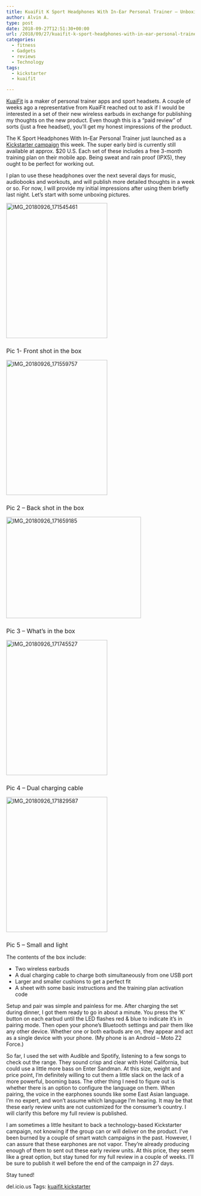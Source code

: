 ```yaml
---
title: KuaiFit K Sport Headphones With In-Ear Personal Trainer – Unboxing and Initial Impressions
author: Alvin A.
type: post
date: 2018-09-27T12:51:30+00:00
url: /2018/09/27/kuaifit-k-sport-headphones-with-in-ear-personal-trainer-unboxing-and-initial-impressions/
categories:
  - fitness
  - Gadgets
  - reviews
  - Technology
tags:
  - kickstarter
  - kuaifit

---
```

<a href="https://kuai.fit/home/" target="_blank">KuaiFit</a> is a maker of personal trainer apps and sport headsets. A couple of weeks ago a representative from KuaiFit reached out to ask if I would be interested in a set of their new wireless earbuds in exchange for publishing my thoughts on the new product. Even though this is a &#8220;paid review&#8221; of sorts (just a free headset), you&#8217;ll get my honest impressions of the product.

The K Sport Headphones With In-Ear Personal Trainer just launched as a <a href="https://www.kickstarter.com/projects/1384443073/k-sport-headphones-with-in-ear-personal-trainer?ref=9czlv5" target="_blank">Kickstarter campaign</a> this week. The super early bird is currently still available at approx. $20 U.S. Each set of these includes a free 3-month training plan on their mobile app. Being sweat and rain proof (IPX5), they ought to be perfect for working out.

I plan to use these headphones over the next several days for music, audiobooks and workouts, and will publish more detailed thoughts in a week or so. For now, I will provide my initial impressions after using them briefly last night. Let&#8217;s start with some unboxing pictures.

[<img loading="lazy" decoding="async" width="270" height="360" title="IMG_20180926_171545461" style="margin: 0px 0px 10px; border: 0px currentcolor; border-image: none; display: inline; background-image: none;" alt="IMG_20180926_171545461" src="/wp-content/uploads/2018/09/IMG_20180926_171545461_thumb.jpg" border="0" />][1]

<sup><font size="3">Pic 1- Front shot in the box</font></sup>

[<img loading="lazy" decoding="async" width="270" height="360" title="IMG_20180926_171559757" style="margin: 0px 0px 10px; border: 0px currentcolor; border-image: none; display: inline; background-image: none;" alt="IMG_20180926_171559757" src="/wp-content/uploads/2018/09/IMG_20180926_171559757_thumb.jpg" border="0" />][2]

<sup><font size="3">Pic 2 &#8211; Back shot in the box</font></sup>

[<img loading="lazy" decoding="async" width="360" height="270" title="IMG_20180926_171659185" style="margin: 0px 0px 10px; border: 0px currentcolor; border-image: none; display: inline; background-image: none;" alt="IMG_20180926_171659185" src="/wp-content/uploads/2018/09/IMG_20180926_171659185_thumb.jpg" border="0" />][3]

<sup><font size="3">Pic 3 &#8211; What&#8217;s in the box</font></sup>

[<img loading="lazy" decoding="async" width="270" height="360" title="IMG_20180926_171745527" style="margin: 0px 0px 10px; border: 0px currentcolor; border-image: none; display: inline; background-image: none;" alt="IMG_20180926_171745527" src="/wp-content/uploads/2018/09/IMG_20180926_171745527_thumb.jpg" border="0" />][4]

<sup><font size="3">Pic 4 &#8211; Dual charging cable</font></sup>

[<img loading="lazy" decoding="async" width="270" height="360" title="IMG_20180926_171829587" style="margin: 0px 0px 10px; border: 0px currentcolor; border-image: none; display: inline; background-image: none;" alt="IMG_20180926_171829587" src="/wp-content/uploads/2018/09/IMG_20180926_171829587_thumb.jpg" border="0" />][5]

<sup><font size="3">Pic 5 &#8211; Small and light</font></sup>

The contents of the box include:

  * Two wireless earbuds
  * A dual charging cable to charge both simultaneously from one USB port
  * Larger and smaller cushions to get a perfect fit
  * A sheet with some basic instructions and the training plan activation code

Setup and pair was simple and painless for me. After charging the set during dinner, I got them ready to go in about a minute. You press the &#8216;K&#8217; button on each earbud until the LED flashes red & blue to indicate it&#8217;s in pairing mode. Then open your phone&#8217;s Bluetooth settings and pair them like any other device. Whether one or both earbuds are on, they appear and act as a single device with your phone. (My phone is an Android &#8211; Moto Z2 Force.)

So far, I used the set with Audible and Spotify, listening to a few songs to check out the range. They sound crisp and clear with Hotel California, but could use a little more bass on Enter Sandman. At this size, weight and price point, I&#8217;m definitely willing to cut them a little slack on the lack of a more powerful, booming bass. The other thing I need to figure out is whether there is an option to configure the language on them. When pairing, the voice in the earphones sounds like some East Asian language. I&#8217;m no expert, and won&#8217;t assume which language I&#8217;m hearing. It may be that these early review units are not customized for the consumer&#8217;s country. I will clarify this before my full review is published.

I am sometimes a little hesitant to back a technology-based Kickstarter campaign, not knowing if the group can or will deliver on the product. I&#8217;ve been burned by a couple of smart watch campaigns in the past. However, I can assure that these earphones are not vapor. They&#8217;re already producing enough of them to sent out these early review units. At this price, they seem like a great option, but stay tuned for my full review in a couple of weeks. I&#8217;ll be sure to publish it well before the end of the campaign in 27 days.

Stay tuned!



<div class="wlWriterEditableSmartContent" id="scid:77ECF5F8-D252-44F5-B4EB-D463C5396A79:8fc985a7-37a5-4e97-84ab-0b266d634bbe" style="margin: 0px; padding: 0px; float: none; display: inline;">
  del.icio.us Tags: <a href="http://del.icio.us/popular/kuaifit" rel="tag">kuaifit</a>,<a href="http://del.icio.us/popular/kickstarter" rel="tag">kickstarter</a>
</div>

 [1]: /wp-content/uploads/2018/09/IMG_20180926_171545461.jpg
 [2]: /wp-content/uploads/2018/09/IMG_20180926_171559757.jpg
 [3]: /wp-content/uploads/2018/09/IMG_20180926_171659185.jpg
 [4]: /wp-content/uploads/2018/09/IMG_20180926_171745527.jpg
 [5]: /wp-content/uploads/2018/09/IMG_20180926_171829587.jpg